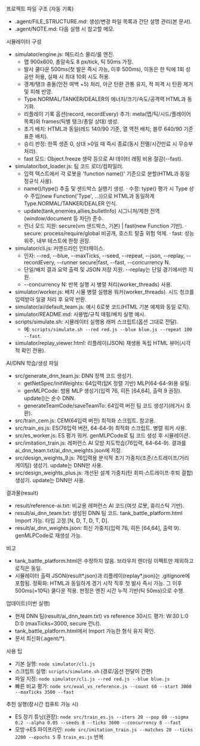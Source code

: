 프로젝트 파일 구조 (자동 기록)

- .agent/FILE_STRUCTURE.md: 생성/변경 파일 목록과 간단 설명 관리(본 문서).
- .agent/NOTE.md: 다음 실행 시 참고할 메모.

시뮬레이터 구성
- simulator/engine.js: 헤드리스 물리/룰 엔진.
  - 맵 900x600, 총알속도 8 px/tick, 틱 50ms 가정.
  - 발사 쿨다운 500ms(첫 발은 즉시 가능, 이후 500ms), 이동은 한 틱에 1회 성공만 허용, 실패 시 최대 10회 시도 허용.
  - 경계/탱크 충돌(안전 여백 +5) 처리, 아군 탄환 관통 유지, 적 피격 시 탄환 제거 및 피해 반영.
  - Type.NORMAL/TANKER/DEALER의 에너지/크기/속도/공격력 HTML과 동기화.
  - 리플레이 기록 옵션(record, recordEvery) 추가: meta(맵/틱/시드/플레이어 목록)와 frames(틱별 탱크/총알 상태) 생성.
  - 초기 배치: HTML과 동일(레드 140/90 기준, 열 역전 배치; 블루 640/90 기준 표준 배치).
  - 승리 판정: 한쪽 생존 0, 상대 >0일 때 즉시 종료(동시 전멸/시간만료 시 무승부 처리).
  - fast 모드: Object.freeze 생략 등으로 AI 데이터 래핑 비용 절감(--fast).
- simulator/bot_loader.js: 팀 코드 로더/컴파일러.
  - 입력 텍스트에서 각 로봇을 'function name()' 기준으로 분할(HTML과 동일 정규식 사용).
  - name()/type() 추출 및 샌드박스 실행기 생성.
    · 수정: type() 평가 시 Type 상수 주입(new Function('Type', ...))으로 HTML과 동일하게 Type.NORMAL/TANKER/DEALER 인식.
  - update(tank,enemies,allies,bulletInfo) 시그니처/제한 전역(window/document 등 차단) 준수.
  - 런너 모드 지원: secure(vm 샌드박스, 기본) | fast(new Function 기반).
    · secure: process/require/global 비공개, 호스트 탈출 위험 억제.
    · fast: 성능 위주, 내부 테스트에 한정 권장.
- simulator/cli.js: 커맨드라인 인터페이스.
  - 인자: --red, --blue, --maxTicks, --seed, --repeat, --json, --replay, --recordEvery, --runner secure|fast, --fast, --concurrency N.
  - 단일/배치 결과 요약 출력 및 JSON 저장 지원. --replay는 단일 경기에서만 지원.
  - --concurrency N: 반복 실행 시 병렬 처리(worker_threads) 사용.
- simulator/worker.js: 배치 시뮬 병렬 실행용 워커(worker_threads). 시드 청크를 입력받아 일괄 처리 후 요약 반환.
- simulator/ai/default_team.js: 예시 6로봇 코드(HTML 기본 예제와 동일 로직).
- simulator/README.md: 사용법/규칙 매핑/배치 실행 예시.
 - scripts/simulate.sh: 시뮬레이터 실행용 래퍼 스크립트(옵션 그대로 전달).
   - 예: `scripts/simulate.sh --red red.js --blue blue.js --repeat 100 --fast`.
- simulator/replay_viewer.html: 리플레이(JSON) 재생용 독립 HTML 뷰어(시각적 확인 전용).

AI/DNN 학습/생성 파일
- src/generate_dnn_team.js: DNN 정책 코드 생성기.
  - getNetSpec/initWeights: 64입력(탑K 정렬 기반) MLP(64-64-9)용 유틸.
  - genMLPCode: 범용 MLP 생성기(입력 76, 히든 [64,64], 출력 9 권장). update()는 순수 DNN.
  - generateTeamCode/saveTeamTo: 64입력 버전 팀 코드 생성기(레거시 호환).
- src/train_cem.js: CEM(64입력 버전) 최적화 스크립트. 참고용.
- src/train_es.js: ES(76입력 버전, 64-64-9) 최적화 스크립트. 병렬 워커 사용.
- src/es_worker.js: ES 평가 워커. genMLPCode로 팀 코드 생성 후 시뮬레이션.
- src/imitation_train.js: 레퍼런스 AI 모방 지도학습(76입력, 64-64-9). 결과를 ai_dnn_team.txt/ai_dnn_weights.json에 저장.
- src/design_weights_9.js: 76입력용 분석적 초기 가중치(조준/스트레이프/거리 게이팅) 생성기. update는 DNN만 사용.
- src/design_weights_plus.js: 개선된 설계 가중치(탄 회피·스트레이프·후퇴 결합) 생성기. update는 DNN만 사용.

결과물(result)
- result/reference-ai.txt: 비교용 레퍼런스 AI 코드(여섯 로봇, 휴리스틱 기반).
- result/ai_dnn_team.txt: 생성된 DNN 팀 코드. tank_battle_platform.html Import 가능. 타입 고정 [N, D, T, D, T, D].
- result/ai_dnn_weights.json: 최신 가중치(입력 76, 히든 [64,64], 출력 9). genMLPCode로 재생성 가능.

비고
- tank_battle_platform.html은 수정하지 않음. 브라우저 렌더링 이펙트만 제외하고 로직은 동일.
- 시뮬레이터 출력 JSON(result*.json)과 리플레이(replay*.json)는 .gitignore에 포함됨.
정확화: HTML과 동일하게 경기 시작 직후 첫 발사 즉시 가능. 그 이후 500ms(=10틱) 쿨다운 적용. 판정은 엔진 시간 누적 기반(틱 50ms)으로 수행.

업데이트(이번 실행)
- 현재 DNN 팀(result/ai_dnn_team.txt) vs reference 30시드 평가: W:30 L:0 D:0 (maxTicks=3000, secure 런너).
- tank_battle_platform.html에서 Import 가능한 형식 유지 확인.
- 문서 최신화(.agent/*).

사용 팁
- 기본 실행: `node simulator/cli.js`
- 스크립트 실행: `scripts/simulate.sh` (경로/옵션 전달이 간편)
- 파일 지정: `node simulator/cli.js --red red.js --blue blue.js`
 - 빠른 비교 평가: `node src/eval_vs_reference.js --count 60 --start 3000 --maxTicks 3500 --fast`

추천 실행(장시간 컴퓨트 가능 시)
- ES 장기 튜닝(권장): `node src/train_es.js --iters 20 --pop 80 --sigma 0.2 --alpha 0.05 --seeds 8 --ticks 3600 --concurrency 8 --fast`
- 모방→ES 파이프라인: `node src/imitation_train.js --matches 20 --ticks 2200 --epochs 5` 후 `train_es.js` 반복

